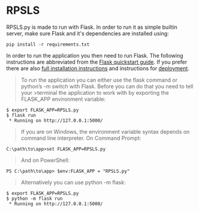# RPSLS

RPSLS.py is made to run with Flask. In order to run it as simple builtin server, make sure Flask and it's dependencies are installed using:
```
pip install -r requirements.txt
```


In order to run the application you then need to run Flask.
The following instructions are abbreviated from the [Flask quickstart guide](http://flask.palletsprojects.com/en/1.1.x/quickstart/).
If you prefer there are also [full installation instructions](http://flask.palletsprojects.com/en/1.1.x/installation/#python-version)
and instructions for [deployment](https://flask.palletsprojects.com/en/1.1.x/deploying/#deployment).


> To run the application you can either use the flask command or python’s -m switch with Flask. Before you can do that you need to tell your >terminal the application to work with by exporting the FLASK_APP environment variable:
>
````
$ export FLASK_APP=RPSLS.py
$ flask run
 * Running on http://127.0.0.1:5000/
 ````
> If you are on Windows, the environment variable syntax depends on command line interpreter. On Command Prompt:
```
C:\path\to\app>set FLASK_APP=RPSLS.py
```
> And on PowerShell:
```
PS C:\path\to\app> $env:FLASK_APP = "RPSLS.py"
```
> Alternatively you can use python -m flask:
```
$ export FLASK_APP=RPSLS.py
$ python -m flask run
 * Running on http://127.0.0.1:5000/
 ```
